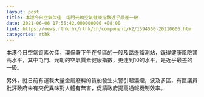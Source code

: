 ```yaml
---
layout: post
title: 本港今日空氣欠佳　屯門元朗空氣健康指數近乎最差一級
date: 2021-06-06 17:55:42.000000000 +08:00
link: https://news.rthk.hk/rthk/ch/component/k2/1594550-20210606.htm
categories: rthk
---
```


本港今日空氣質素欠佳，環保署下午在多區的一般及路邊監測站，錄得健康風險甚高水平，其中屯門、元朗的空氣質素健康指數，更達到10的水平，是近乎最差的一級。

另外，就日前有運載大量金屬廢料的貨船發生火警引起濃煙，波及多區，有區議員批評政府未有交代異味對人體有無害，促請政府提高通報機制效率。
